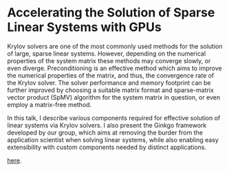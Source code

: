 Accelerating the Solution of Sparse Linear Systems with GPUs
============================================================

Krylov solvers are one of the most commonly used methods for the solution of
large, sparse linear systems. However, depending on the numerical properties of
the system matrix these methods may converge slowly, or even diverge.
Preconditioning is an effective method which aims to improve the numerical
properties of the matrix, and thus, the convergence rate of the Krylov solver.
The solver performance and memory footprint can be further improved by choosing
a suitable matrix format and sparse-matrix vector product (SpMV) algorithm for
the system matrix in question, or even employ a matrix-free method.

In this talk, I describe various components required for effective solution of
linear systems via Krylov solvers. I also present the Ginkgo framework
developed by our group, which aims at removing the burder from the application
scientist when solving linear systems, while also enabling easy extensibility
with custom components needed by distinct applications.

[here](https://github.com/gflegar/talks/raw/master/rwth_aachen_2018_09/slides.pdf).


